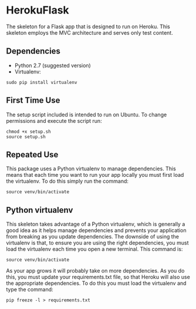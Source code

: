 HerokuFlask
===========
The skeleton for a Flask app that is designed to run on Heroku. This skeleton employs the MVC architecture and serves only test content.

Dependencies
--------------
- Python 2.7 (suggested version)
- Virtualenv:
```
sudo pip install virtualenv
```

First Time Use
---------------
The setup script included is intended to run on Ubuntu. To change permissions and execute the script run:
```
chmod +x setup.sh
source setup.sh
```

Repeated Use
--------------
This package uses a Python virtualenv to manage dependencies. This means that each time you want to run your app locally you must first load the virtualenv. To do this simply run the command:
```
source venv/bin/activate
```

Python virtualenv
---------------
This skeleton takes advantage of a Python virtualenv, which is generally a good idea as it helps manage dependencies and prevents your application from breaking as you update dependencies. The downside of using the virtualenv is that, to ensure you are using the right dependencies, you must load the virtualenv each time you open a new terminal. This command is:
```
source venv/bin/activate
```

As your app grows it will probably take on more dependencies. As you do this, you must update your requirements.txt file, so that Heroku will also use the appropriate dependencies. To do this you must load the virtualenv and type the command:
```
pip freeze -l > requirements.txt
```
